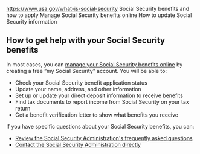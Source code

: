 

https://www.usa.gov/what-is-social-security
Social Security benefits and how to apply
Manage Social Security benefits online
How to update Social Security information

**How to get help with your Social Security benefits**
------------------------------------------------------

In most cases, you can
[manage your Social Security benefits online](https://www.ssa.gov/onlineservices/)
by creating a free “my Social Security” account. You will be able to:

* Check your Social Security benefit application status
* Update your name, address, and other information
* Set up or update your direct deposit information to receive benefits
* Find tax documents to report income from Social Security on your tax return
* Get a benefit verification letter to show what benefits you receive

If you have specific questions about your Social Security benefits, you can:

* [Review the Social Security Administration's frequently asked questions](https://faq.ssa.gov/en-US/)
* [Contact the Social Security Administration directly](https://www.ssa.gov/agency/contact/)

